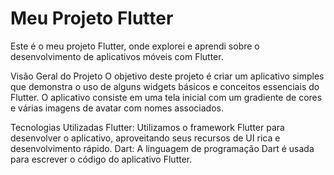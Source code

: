 
# Meu Projeto Flutter
Este é o meu projeto Flutter, onde explorei e aprendi sobre o desenvolvimento de aplicativos móveis com Flutter.

Visão Geral do Projeto
O objetivo deste projeto é criar um aplicativo simples que demonstra o uso de alguns widgets básicos e conceitos essenciais do Flutter. O aplicativo consiste em uma tela inicial com um gradiente de cores e várias imagens de avatar com nomes associados.

Tecnologias Utilizadas
Flutter: Utilizamos o framework Flutter para desenvolver o aplicativo, aproveitando seus recursos de UI rica e desenvolvimento rápido.
Dart: A linguagem de programação Dart é usada para escrever o código do aplicativo Flutter.
